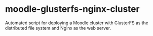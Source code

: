 # moodle-glusterfs-nginx-cluster
Automated script for deploying a Moodle cluster with GlusterFS as the distributed file system and Nginx as the web server.
